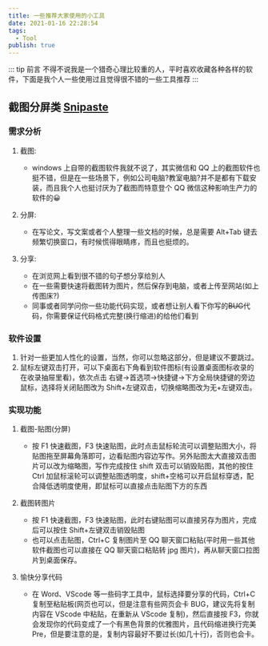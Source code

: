 ```yaml
---
title: 一些推荐大家使用的小工具
date: 2021-01-16 22:28:54
tags:
  - Tool
publish: true
---
```


::: tip 前言
不得不说我是一个猎奇心理比较重的人，平时喜欢收藏各种各样的软件，下面是我个人一些使用过且觉得很不错的一些工具推荐
:::

## 截图分屏类 [Snipaste](https://zh.snipaste.com/)

### 需求分析

1. 截图:

   - windows 上自带的截图软件我就不说了，其实微信和 QQ 上的截图软件也挺不错，但是在一些场景下，例如公司电脑?教室电脑?并不是都有下载安装，而且我个人也挺讨厌为了截图而特意登个 QQ 微信这种影响生产力的软件的:grinning:

2. 分屏:

   - 在写论文，写文案或者个人整理一些文档的时候，总是需要 Alt+Tab 键去频繁切换窗口，有时候慌得眼睛疼，而且也挺烦的。

3. 分享:

   - 在浏览网上看到很不错的句子想分享给別人
   - 在一些需要快速将截图转为图片，然后保存到电脑，或者上传至网站(如上传图床?)
   - 同事或者同学问你一些功能代码实现，或者想让别人看下你写的~~BUG~~代码，你需要保证代码格式完整(换行缩进)的给他们看到

### 软件设置

1. 针对一些更加人性化的设置，当然，你可以忽略这部分，但是建议不要跳过。
2. 鼠标左键双击打开，可以下桌面右下角看到软件图标(有设置桌面图标收录的在收录抽屉里看)，依次点击 右键->首选项->快捷键->下方全局快捷键的旁边鼠标，选择将关闭贴图改为 Shift+左键双击，切换缩略图改为无+左键双击。

### 实现功能

1. 截图-贴图(分屏)

   - 按 F1 快速截图，F3 快速贴图，此时点击鼠标轮流可以调整贴图大小，将贴图拖至屏幕角落即可，边看贴图内容边写作。另外贴图太大直接双击图片可以改为缩略图，写作完成按住 shift 双击可以销毁贴图，其他的按住 Ctrl 加鼠标滚轮可以调整贴图透明度，shift+空格可以开启鼠标穿透，配合降低透明度使用，即鼠标可以直接点击贴图下方的东西

2. 截图转图片

   - 按 F1 快速截图，F3 快速贴图，此时右键贴图可以直接另存为图片，完成后可以按住 Shift+左键双击销毁贴图
   - 也可以点击贴图，Ctrl+C 复制图片至 QQ 聊天窗口粘贴(平时用一些其他软件截图也可以直接在 QQ 聊天窗口粘贴转 jpg 图片)，再从聊天窗口拉图片到桌面保存。

3. 愉快分享代码

   - 在 Word、VScode 等一些码字工具中，鼠标选择要分享的代码，Ctrl+C 复制至粘贴板(网页也可以，但是注意有些网页会卡 BUG，建议先将复制内容在 VScode 中粘贴，在重新从 VScode 复制)，然后直接按 F3，你就会发现你的代码变成了一个有黑色背景的优雅图片，且代码缩进换行完美 Pre，但是要注意的是，复制内容最好不要过长(如几十行)，否则也会卡。
